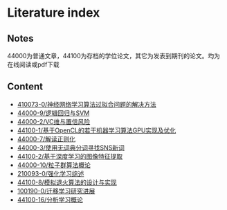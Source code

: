 Literature index
=============

Notes
---------------------------
44000为普通文章，44100为存档的学位论文，其它为发表到期刊的论文。均为在线阅读或pdf下载

Content
------------------------------
* [410073-0/神经网络学习算法过拟合问题的解决方法](http://xueshu.baidu.com/s?wd=paperuri%3A%28e795288031e66e68e721a5646fede1b3%29&filter=sc_long_sign&tn=SE_xueshusource_2kduw22v&sc_vurl=http%3A%2F%2Fwenku.baidu.com%2Fview%2F77fd77fb01f69e3142329480.html&ie=utf-8)
* [44000-9/逻辑回归与SVM](http://git.oschina.net/sg-first/False-ML-paper/blob/master/%E9%80%BB%E8%BE%91%E5%9B%9E%E5%BD%92%E4%B8%8ESVM%E7%9A%84%E5%8C%BA%E5%88%AB%E5%92%8C%E8%81%94%E7%B3%BB.pdf?dir=0&filepath=%E9%80%BB%E8%BE%91%E5%9B%9E%E5%BD%92%E4%B8%8ESVM%E7%9A%84%E5%8C%BA%E5%88%AB%E5%92%8C%E8%81%94%E7%B3%BB.pdf&oid=e6b3fb89acd20f183fdb988938628ce59cf1b259&sha=84eb28ec46630b25cb3399c4a3baea2dfb093b4e)
* [44000-2/VC维与置信风险](http://git.oschina.net/sg-first/False-ML-paper/blob/master/VC%E7%BB%B4%E4%B8%8E%E7%BD%AE%E4%BF%A1%E9%A3%8E%E9%99%A9.pdf?dir=0&filepath=VC%E7%BB%B4%E4%B8%8E%E7%BD%AE%E4%BF%A1%E9%A3%8E%E9%99%A9.pdf&oid=bad2b52a67de3634f93bc2dbd65663f56c22df2c&sha=84eb28ec46630b25cb3399c4a3baea2dfb093b4e)
* [44100-1/基于OpenCL的若干机器学习算法GPU实现及优化](http://git.oschina.net/sg-first/False-ML-paper/blob/master/%E5%85%B6%E5%AE%83%E8%AE%BA%E6%96%87and%E6%96%87%E6%A1%A3/%E5%9F%BA%E4%BA%8EOpenCL%E7%9A%84%E8%8B%A5%E5%B9%B2%E6%9C%BA%E5%99%A8%E5%AD%A6%E4%B9%A0%E7%AE%97%E6%B3%95GPU%E5%AE%9E%E7%8E%B0%E5%8F%8A%E4%BC%98%E5%8C%96.pdf?dir=0&filepath=%E5%85%B6%E5%AE%83%E8%AE%BA%E6%96%87and%E6%96%87%E6%A1%A3%2F%E5%9F%BA%E4%BA%8EOpenCL%E7%9A%84%E8%8B%A5%E5%B9%B2%E6%9C%BA%E5%99%A8%E5%AD%A6%E4%B9%A0%E7%AE%97%E6%B3%95GPU%E5%AE%9E%E7%8E%B0%E5%8F%8A%E4%BC%98%E5%8C%96.pdf&oid=935e8e88c99abe4d8e2e98f87c4bc2573b2245b5&sha=84eb28ec46630b25cb3399c4a3baea2dfb093b4e)
* [44000-7/解读正则化](http://git.oschina.net/sg-first/False-ML-paper/blob/master/%E8%A7%A3%E8%AF%BB%E6%AD%A3%E5%88%99%E5%8C%96.pdf?dir=0&filepath=%E8%A7%A3%E8%AF%BB%E6%AD%A3%E5%88%99%E5%8C%96.pdf&oid=bfd9b0e700cf28c1092f6acfafa9187ede5863f8&sha=84eb28ec46630b25cb3399c4a3baea2dfb093b4e)
* [44000-3/使用无词典分词寻找SNS新词](http://git.oschina.net/sg-first/False-ML-paper/blob/master/%E4%BD%BF%E7%94%A8%E6%97%A0%E8%AF%8D%E5%85%B8%E5%88%86%E8%AF%8D%E5%AF%BB%E6%89%BESNS%E6%96%B0%E8%AF%8D.pdf?dir=0&filepath=%E4%BD%BF%E7%94%A8%E6%97%A0%E8%AF%8D%E5%85%B8%E5%88%86%E8%AF%8D%E5%AF%BB%E6%89%BESNS%E6%96%B0%E8%AF%8D.pdf&oid=f44880755a70ef9136dd81a02d920b0065d9f92b&sha=fb5d85efac61d1b15ebbfefc831f071aa4f669f1)
* [44100-2/基于深度学习的图像特征提取](http://wenku.baidu.com/link?url=RNVjiQw7W4-3RsbOx13KO1u9ILWYHOcUled-V64rpRTADn7T0X6lp94piKzCg3wQIBGniOPWfzqJcaELsMjayvpCxRQieF-GRCF9nSSa89e)
* [44000-10/粒子群算法概论](http://git.oschina.net/sg-first/False-ML-paper/blob/master/%E7%B2%92%E5%AD%90%E7%BE%A4%E7%AE%97%E6%B3%95%E6%A6%82%E8%AE%BA.pdf?dir=0&filepath=%E7%B2%92%E5%AD%90%E7%BE%A4%E7%AE%97%E6%B3%95%E6%A6%82%E8%AE%BA.pdf&oid=89d11f81f6f84289ebec0f70c0a9f7ce3ef6f394&sha=80b91114b657ecc42cb606b3dec562c7b1e5271d)
* [210093-0/强化学习综述](http://git.oschina.net/sg-first/False-ML-paper/blob/master/%E5%BC%BA%E5%8C%96%E5%AD%A6%E4%B9%A0%E7%A0%94%E7%A9%B6%E7%BB%BC%E8%BF%B0.pdf?dir=0&filepath=%E5%BC%BA%E5%8C%96%E5%AD%A6%E4%B9%A0%E7%A0%94%E7%A9%B6%E7%BB%BC%E8%BF%B0.pdf&oid=1f3eca7a38cbb2e9fe7f534f65e7d75301fe12fe&sha=a32efa425d0c8371fcb1d3fc63c571f5d4c68794)
* [44100-8/模拟退火算法的设计与实现](http://git.oschina.net/sg-first/False-ML-paper/blob/master/%E6%A8%A1%E6%8B%9F%E9%80%80%E7%81%AB%E7%AE%97%E6%B3%95%E7%9A%84%E8%AE%BE%E8%AE%A1%E4%B8%8E%E5%AE%9E%E7%8E%B0.pdf?dir=0&filepath=%E6%A8%A1%E6%8B%9F%E9%80%80%E7%81%AB%E7%AE%97%E6%B3%95%E7%9A%84%E8%AE%BE%E8%AE%A1%E4%B8%8E%E5%AE%9E%E7%8E%B0.pdf&oid=759547c494be8d842ab506a28695a5b5ffc6679a&sha=a32efa425d0c8371fcb1d3fc63c571f5d4c68794)
* [100190-0/迁移学习研究进展](http://git.oschina.net/sg-first/False-ML-paper/blob/master/%E8%BF%81%E7%A7%BB%E5%AD%A6%E4%B9%A0%E8%BF%9B%E5%B1%95.pdf?dir=0&filepath=%E8%BF%81%E7%A7%BB%E5%AD%A6%E4%B9%A0%E8%BF%9B%E5%B1%95.pdf&oid=6cc27f093aa20541f888645bc40cd6876b18e9dd&sha=0284c9077a6d7e6a41ed3af0c55d5a9288736879)
* [44100-16/分析学习概论](http://git.oschina.net/sg-first/False-ML-paper/blob/master/%E5%88%86%E6%9E%90%E5%AD%A6%E4%B9%A0%E6%A6%82%E8%AE%BA.pdf?dir=0&filepath=%E5%88%86%E6%9E%90%E5%AD%A6%E4%B9%A0%E6%A6%82%E8%AE%BA.pdf&oid=c6020ad9fbb030d139e2ee4839f77bfbc4e30974&sha=358a9cd85482232048a3e21e374f12ea41772360)

